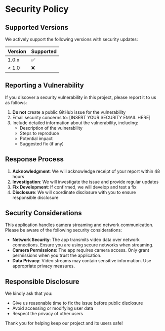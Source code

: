 # Security Policy

## Supported Versions

We actively support the following versions with security updates:

| Version | Supported          |
| ------- | ------------------ |
| 1.0.x   | :white_check_mark: |
| < 1.0   | :x:                |

## Reporting a Vulnerability

If you discover a security vulnerability in this project, please report it to us as follows:

1. **Do not** create a public GitHub issue for the vulnerability
2. Email security concerns to: [INSERT YOUR SECURITY EMAIL HERE]
3. Include detailed information about the vulnerability, including:
   - Description of the vulnerability
   - Steps to reproduce
   - Potential impact
   - Suggested fix (if any)

## Response Process

1. **Acknowledgment**: We will acknowledge receipt of your report within 48 hours
2. **Investigation**: We will investigate the issue and provide regular updates
3. **Fix Development**: If confirmed, we will develop and test a fix
4. **Disclosure**: We will coordinate disclosure with you to ensure responsible disclosure

## Security Considerations

This application handles camera streaming and network communication. Please be aware of the following security considerations:

- **Network Security**: The app transmits video data over network connections. Ensure you are using secure networks when streaming.
- **Camera Permissions**: The app requires camera access. Only grant permissions when you trust the application.
- **Data Privacy**: Video streams may contain sensitive information. Use appropriate privacy measures.

## Responsible Disclosure

We kindly ask that you:
- Give us reasonable time to fix the issue before public disclosure
- Avoid accessing or modifying user data
- Respect the privacy of other users

Thank you for helping keep our project and its users safe!